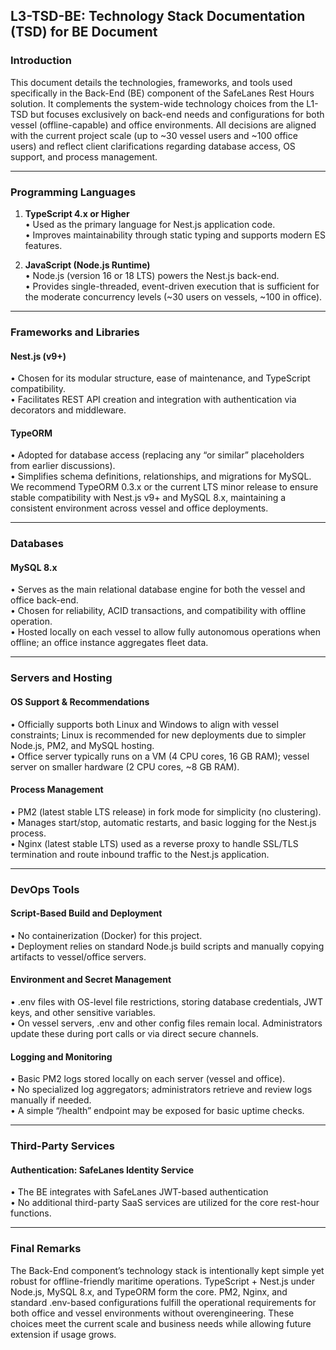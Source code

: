 ## L3-TSD-BE: Technology Stack Documentation (TSD) for BE Document

### Introduction

This document details the technologies, frameworks, and tools used specifically in the Back-End (BE) component of the SafeLanes Rest Hours solution. It complements the system-wide technology choices from the L1-TSD but focuses exclusively on back-end needs and configurations for both vessel (offline-capable) and office environments. All decisions are aligned with the current project scale (up to \~30 vessel users and \~100 office users) and reflect client clarifications regarding database access, OS support, and process management.

---

### Programming Languages

1. **TypeScript 4.x or Higher**  
   • Used as the primary language for Nest.js application code.  
   • Improves maintainability through static typing and supports modern ES features.  
     
2. **JavaScript (Node.js Runtime)**  
   • Node.js (version 16 or 18 LTS) powers the Nest.js back-end.  
   • Provides single-threaded, event-driven execution that is sufficient for the moderate concurrency levels (\~30 users on vessels, \~100 in office).

---

### Frameworks and Libraries

#### Nest.js (v9+)

• Chosen for its modular structure, ease of maintenance, and TypeScript compatibility.  
• Facilitates REST API creation and integration with authentication via decorators and middleware.

#### TypeORM

• Adopted for database access (replacing any “or similar” placeholders from earlier discussions).  
• Simplifies schema definitions, relationships, and migrations for MySQL.  
We recommend TypeORM 0.3.x or the current LTS minor release to ensure stable compatibility with Nest.js v9+ and MySQL 8.x, maintaining a consistent environment across vessel and office deployments.

---

### Databases

#### MySQL 8.x

• Serves as the main relational database engine for both the vessel and office back-end.  
• Chosen for reliability, ACID transactions, and compatibility with offline operation.  
• Hosted locally on each vessel to allow fully autonomous operations when offline; an office instance aggregates fleet data.

---

### Servers and Hosting

#### OS Support & Recommendations

• Officially supports both Linux and Windows to align with vessel constraints; Linux is recommended for new deployments due to simpler Node.js, PM2, and MySQL hosting.  
• Office server typically runs on a VM (4 CPU cores, 16 GB RAM); vessel server on smaller hardware (2 CPU cores, \~8 GB RAM).

#### Process Management

• PM2 (latest stable LTS release) in fork mode for simplicity (no clustering).  
• Manages start/stop, automatic restarts, and basic logging for the Nest.js process.  
• Nginx (latest stable LTS) used as a reverse proxy to handle SSL/TLS termination and route inbound traffic to the Nest.js application.

---

### DevOps Tools

#### Script-Based Build and Deployment

• No containerization (Docker) for this project.  
• Deployment relies on standard Node.js build scripts and manually copying artifacts to vessel/office servers.

#### Environment and Secret Management

• .env files with OS-level file restrictions, storing database credentials, JWT keys, and other sensitive variables.  
• On vessel servers, .env and other config files remain local. Administrators update these during port calls or via direct secure channels.

#### Logging and Monitoring

• Basic PM2 logs stored locally on each server (vessel and office).  
• No specialized log aggregators; administrators retrieve and review logs manually if needed.  
• A simple “/health” endpoint may be exposed for basic uptime checks.

---

### Third-Party Services

#### Authentication: SafeLanes Identity Service

• The BE integrates with SafeLanes JWT-based authentication  
• No additional third-party SaaS services are utilized for the core rest-hour functions.

---

### Final Remarks

The Back-End component’s technology stack is intentionally kept simple yet robust for offline-friendly maritime operations. TypeScript \+ Nest.js under Node.js, MySQL 8.x, and TypeORM form the core. PM2, Nginx, and standard .env-based configurations fulfill the operational requirements for both office and vessel environments without overengineering. These choices meet the current scale and business needs while allowing future extension if usage grows.  

